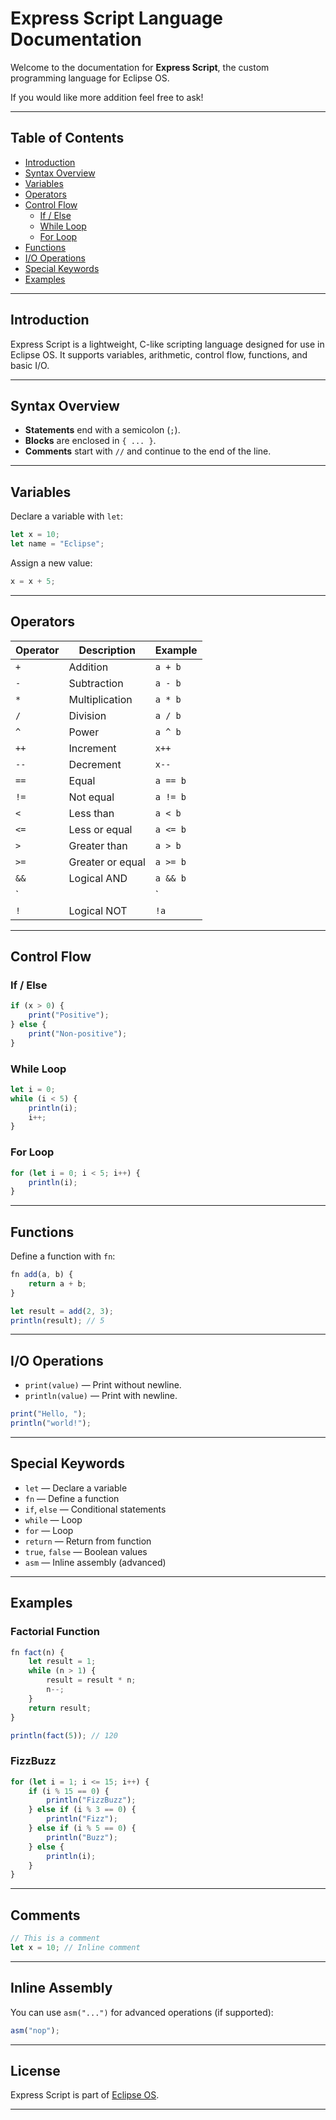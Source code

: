 # Express Script Language Documentation

Welcome to the documentation for **Express Script**, the custom programming language for Eclipse OS.

If you would like more addition feel free to ask!

---

## Table of Contents

- [Introduction](#introduction)
- [Syntax Overview](#syntax-overview)
- [Variables](#variables)
- [Operators](#operators)
- [Control Flow](#control-flow)
  - [If / Else](#if--else)
  - [While Loop](#while-loop)
  - [For Loop](#for-loop)
- [Functions](#functions)
- [I/O Operations](#io-operations)
- [Special Keywords](#special-keywords)
- [Examples](#examples)

---

## Introduction

Express Script is a lightweight, C-like scripting language designed for use in Eclipse OS. It supports variables, arithmetic, control flow, functions, and basic I/O.

---

## Syntax Overview

- **Statements** end with a semicolon (`;`).
- **Blocks** are enclosed in `{ ... }`.
- **Comments** start with `//` and continue to the end of the line.

---

## Variables

Declare a variable with `let`:

```js
let x = 10;
let name = "Eclipse";
```

Assign a new value:

```js
x = x + 5;
```

---

## Operators

| Operator | Description        | Example      |
|----------|--------------------|--------------|
| `+`      | Addition           | `a + b`      |
| `-`      | Subtraction        | `a - b`      |
| `*`      | Multiplication     | `a * b`      |
| `/`      | Division           | `a / b`      |
| `^`      | Power              | `a ^ b`      |
| `++`     | Increment          | `x++`        |
| `--`     | Decrement          | `x--`        |
| `==`     | Equal              | `a == b`     |
| `!=`     | Not equal          | `a != b`     |
| `<`      | Less than          | `a < b`      |
| `<=`     | Less or equal      | `a <= b`     |
| `>`      | Greater than       | `a > b`      |
| `>=`     | Greater or equal   | `a >= b`     |
| `&&`     | Logical AND        | `a && b`     |
| `||`     | Logical OR         | `a || b`     |
| `!`      | Logical NOT        | `!a`         |

---

## Control Flow

### If / Else

```js
if (x > 0) {
    print("Positive");
} else {
    print("Non-positive");
}
```

### While Loop

```js
let i = 0;
while (i < 5) {
    println(i);
    i++;
}
```

### For Loop

```js
for (let i = 0; i < 5; i++) {
    println(i);
}
```

---

## Functions

Define a function with `fn`:

```js
fn add(a, b) {
    return a + b;
}

let result = add(2, 3);
println(result); // 5
```

---

## I/O Operations

- `print(value)` — Print without newline.
- `println(value)` — Print with newline.

```js
print("Hello, ");
println("world!");
```

---

## Special Keywords

- `let` — Declare a variable
- `fn` — Define a function
- `if`, `else` — Conditional statements
- `while` — Loop
- `for` — Loop
- `return` — Return from function
- `true`, `false` — Boolean values
- `asm` — Inline assembly (advanced)

---

## Examples

### Factorial Function

```js
fn fact(n) {
    let result = 1;
    while (n > 1) {
        result = result * n;
        n--;
    }
    return result;
}

println(fact(5)); // 120
```

### FizzBuzz

```js
for (let i = 1; i <= 15; i++) {
    if (i % 15 == 0) {
        println("FizzBuzz");
    } else if (i % 3 == 0) {
        println("Fizz");
    } else if (i % 5 == 0) {
        println("Buzz");
    } else {
        println(i);
    }
}
```

---

## Comments

```js
// This is a comment
let x = 10; // Inline comment
```

---

## Inline Assembly

You can use `asm("...")` for advanced operations (if supported):

```js
asm("nop");
```

---

## License

Express Script is part of [Eclipse OS](https://github.com/ghostedgaming/eclipse-os).

---
